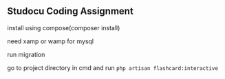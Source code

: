 ## Studocu Coding Assignment

install using compose(composer install)

need xamp or wamp for mysql

run migration

go to project directory in cmd and run  `php artisan flashcard:interactive` 

